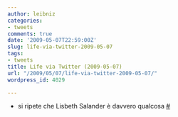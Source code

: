 ```yaml
---
author: leibniz
categories:
- tweets
comments: true
date: '2009-05-07T22:59:00Z'
slug: life-via-twitter-2009-05-07
tags:
- tweets
title: Life via Twitter (2009-05-07)
url: "/2009/05/07/life-via-twitter-2009-05-07/"
wordpress_id: 4029

---
```

* si ripete che Lisbeth Salander  è davvero qualcosa [#](https://twitter.com/leibniz/statuses/1727166971)


